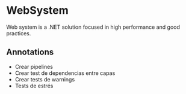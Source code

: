 # WebSystem

Web system is a .NET solution focused in high performance and good practices.

## Annotations

* Crear pipelines
* Crear test de dependencias entre capas
* Crear tests de warnings
* Tests de estrés